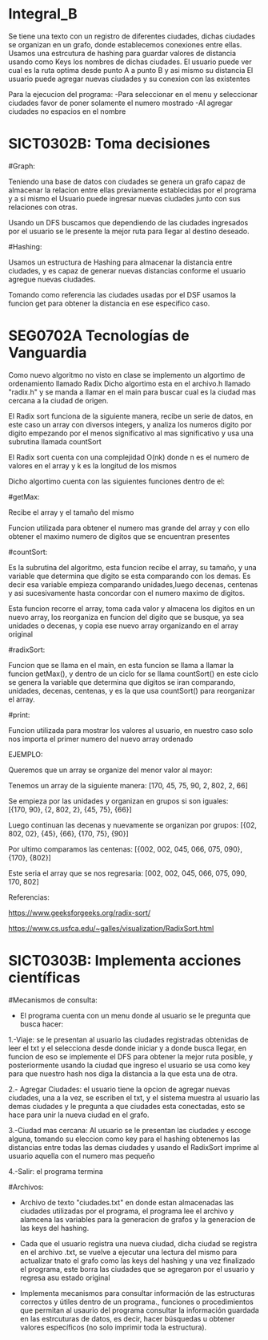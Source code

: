 # Integral_B
Se tiene una texto con un registro de diferentes ciudades, dichas ciudades se organizan en un grafo, donde establecemos conexiones entre ellas. Usamos una estrcutura de hashing para guardar valores de distancia usando como Keys los nombres de dichas ciudades. 
El usuario puede ver cual es la ruta optima desde punto A a punto B y asi mismo su distancia 
El usuario puede agregar nuevas ciudades y su conexion con las existentes 

Para la ejecucion del programa:
-Para seleccionar en el menu y seleccionar ciudades favor de poner solamente el numero mostrado
-Al agregar ciudades no espacios en el nombre 

# SICT0302B: Toma decisiones

#Graph:

Teniendo una base de datos con ciudades se genera un grafo capaz de almacenar la relacion entre ellas previamente establecidas por el programa y a si mismo el Usuario puede ingresar nuevas ciudades junto con sus relaciones con otras.

Usando un DFS buscamos que dependiendo de las ciudades ingresados por el usuario se le presente la mejor ruta para llegar al destino deseado.

#Hashing:

Usamos un estructura de Hashing para almacenar la distancia entre ciudades, y es capaz de generar nuevas distancias conforme el usuario agregue nuevas ciudades.

Tomando como referencia las ciudades usadas por el DSF usamos la funcion get para obtener la distancia en ese especifico caso.

# SEG0702A Tecnologías de Vanguardia

Como nuevo algoritmo no visto en clase se implemento un algortimo de ordenamiento llamado Radix
Dicho algortimo esta en el archivo.h llamado "radix.h" y se manda a llamar en el main para buscar cual es la ciudad mas cercana a la ciudad de origen.

El Radix sort funciona de la siguiente manera, recibe un serie de datos, en este caso un array con diversos integers, y analiza los numeros digito por digito empezando por el menos significativo al mas significativo y usa una subrutina llamada countSort

El Radix sort cuenta con una complejidad O(nk) donde n es el numero de valores en el array y k es la longitud de los mismos

Dicho algortimo cuenta con las siguientes funciones dentro de el:

 #getMax:
 
 Recibe el array y el tamaño del mismo
 
 Funcion utilizada para obtener el numero mas grande del array y con ello obtener el maximo numero de digitos que se encuentran presentes
 
 #countSort:
 
 Es la subrutina del algoritmo, esta funcion recibe el array, su tamaño, y una variable que determina que digito se esta comparando con los demas. Es decir esa variable empieza comparando unidades,luego decenas, centenas y asi sucesivamente hasta concordar con el numero maximo de digitos. 
 
 Esta funcion recorre el array, toma cada valor y almacena los digitos en un nuevo array, los reorganiza en funcion del digito que se busque, ya sea unidades o decenas, y copia ese nuevo array organizando en el array original 
 
 #radixSort:
 
 Funcion que se llama en el main, en esta funcion se llama a llamar la funcion getMax(), y dentro de un ciclo for se llama countSort() en este ciclo se genera la variable que determina que digitos se iran comparando, unidades, decenas, centenas, y es la que usa countSort() para reorganizar el array. 
 
 #print: 
 
 Funcion utilizada para mostrar los valores al usuario, en nuestro caso solo nos importa el primer numero del nuevo array ordenado

EJEMPLO:

Queremos que un array se organize del menor valor al mayor:

Tenemos un array de la siguiente manera: 
        [170, 45, 75, 90, 2, 802, 2, 66]
        
Se empieza por las unidades y organizan en grupos si son iguales:        
        [{170, 90}, {2, 802, 2}, {45, 75}, {66}]
        
Luego continuan las decenas y nuevamente se organizan por grupos:
        [{02, 802, 02}, {45}, {66}, {170, 75}, {90}]
        
Por ultimo comparamos las centenas:
        [{002, 002, 045, 066, 075, 090}, {170}, {802}]
        
Este seria el array que se nos regresaria:
        [002, 002, 045, 066, 075, 090, 170, 802]

Referencias:

https://www.geeksforgeeks.org/radix-sort/

https://www.cs.usfca.edu/~galles/visualization/RadixSort.html


# SICT0303B: Implementa acciones científicas
#Mecanismos de consulta:
* El programa cuenta con un menu donde al usuario se le pregunta que busca hacer:
 
 1.-Viaje: se le presentan al usuario las ciudades registradas obtenidas de leer el txt y el selecciona desde donde iniciar y a donde busca llegar, en funcion de eso se implemente el DFS para obtener la mejor ruta posible, y posteriormente usando la ciudad que ingreso el usuario se usa como key para que nuestro hash nos diga la distancia a la que esta una de otra.
 
 2.- Agregar Ciudades: el usuario tiene la opcion de agregar nuevas ciudades, una a la vez, se escriben el txt, y el sistema muestra al usuario las demas ciudades y le pregunta a que ciudades esta conectadas, esto se hace para unir la nueva ciudad en el grafo.
 
 3.-Ciudad mas cercana: Al usuario se le presentan las ciudades y escoge alguna, tomando su eleccion como key para el hashing obtenemos las distancias entre todas las demas ciudades y usando el RadixSort imprime al usuario aquella con el numero mas pequeño  
 
 4.-Salir: el programa termina 
 
#Archivos:
* Archivo de texto "ciudades.txt" en donde estan almacenadas las ciudades utilizadas por el programa, el programa lee el archivo y alamcena las variables para la generacion de grafos y la generacion de las keys del hashing.

* Cada que el usuario registra una nueva ciudad, dicha ciudad se registra en el archivo .txt, se vuelve a ejecutar una lectura del mismo para actualizar tnato el grafo como las keys del hashing y una vez finalizado el programa, este borra las ciudades que se agregaron por el usuario y regresa asu estado original

* Implementa mecanismos para consultar información de las estructuras correctos y útiles dentro de un programa., funciones o procedimientos que permitan al usaurio del programa consultar la información guardada en las estrcuturas de datos, es decir, hacer búsquedas u obtener valores específicos (no solo imprimir toda la estructura).
